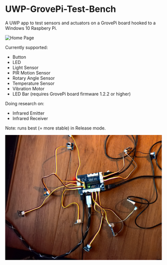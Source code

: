 # UWP-GrovePi-Test-Bench
A UWP app to test sensors and actuators on a GrovePi board hooked to a Windows 10 Raspbery Pi.

 ![Home Page](Screenshots/Home.jpg?raw=true "Home Page")

Currently supported:
* Button
* LED
* Light Sensor
* PIR Motion Sensor
* Rotary Angle Sensor
* Temperature Sensor
* Vibration Motor
* LED Bar (requires GrovePi board firmware 1.2.2 or higher)

Doing research on:
* Infrared Emitter
* Infrared Receiver

Note: runs best (= more stable) in Release mode.

 ![Board Setup](Screenshots/Board.jpg?raw=true "Board Setup")
